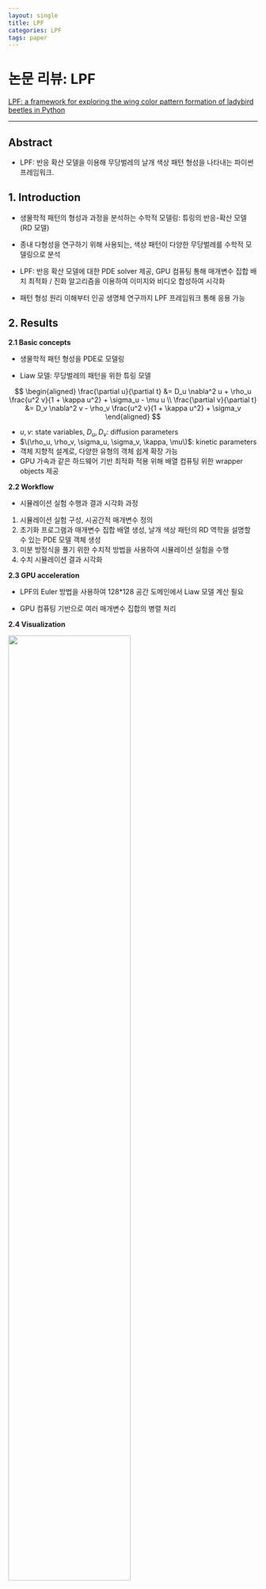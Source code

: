 ```yaml
---
layout: single
title: LPF
categories: LPF
tags: paper
---
```


# 논문 리뷰: LPF

[LPF: a framework for exploring the wing color pattern formation of ladybird beetles in Python](https://doi.org/10.1093/bioinformatics/btad430)


---
## Abstract

- LPF: 반응 확산 모델을 이용해 무당벌레의 날개 색상 패턴 형성을 나타내는 파이썬 프레임워크.  
             
## 1. Introduction    

- 생물학적 패턴의 형성과 과정을 분석하는 수학적 모델링: 튜링의 반응-확산 모델(RD 모델)  

- 종내 다형성을 연구하기 위해 사용되는, 색상 패턴이 다양한 무당벌레를 수학적 모델링으로 분석  

- LPF: 반응 확산 모델에 대한 PDE solver 제공, GPU 컴퓨팅 통해 매개변수 집합 배치 최적화 / 진화 알고리즘을 이용하여 이미지와 비디오 합성하여 시각화   

- 패턴 형성 원리 이해부터 인공 생명체 연구까지 LPF 프레임워크 통해 응용 가능  

## 2. Results

**2.1 Basic concepts**  
- 생물학적 패턴 형성을 PDE로 모델링  

- Liaw 모델: 무당벌레의 패턴을 위한 튜링 모델
  
$$
\begin{aligned}
\frac{\partial u}{\partial t} &= D_u \nabla^2 u + \rho_u \frac{u^2 v}{1 + \kappa u^2} + \sigma_u - \mu u \\
\frac{\partial v}{\partial t} &= D_v \nabla^2 v - \rho_v \frac{u^2 v}{1 + \kappa u^2} + \sigma_v
\end{aligned}
$$

-   $u, v$: state variables, $D_u, D_v$: diffusion parameters  
-   $\(\rho_u, \rho_v, \sigma_u, \sigma_v, \kappa, \mu\)$: kinetic parameters  
- 객체 지향적 설계로, 다양한 유형의 객체 쉽게 확장 가능  
- GPU 가속과 같은 하드웨어 기반 최적화 적용 위해 배열 컴퓨팅 위한 wrapper objects 제공  

**2.2 Workflow**  
- 시뮬레이션 실험 수행과 결과 시각화 과정
1. 시뮬레이션 실험 구성, 시공간적 매개변수 정의  
2. 초기화 프로그램과 매개변수 집합 배열 생성, 날개 색상 패턴의 RD 역학을 설명할 수 있는 PDE 모델 객체 생성  
3. 미분 방정식을 풀기 위한 수치적 방법을 사용하여 시뮬레이션 실험을 수행  
4. 수치 시뮬레이션 결과 시각화  

**2.3 GPU acceleration**  
- LPF의 Euler 방법을 사용하여 128*128 공간 도메인에서 Liaw 모델 계산 필요  

- GPU 컴퓨팅 기반으로 여러 매개변수 집합의 병렬 처리  

**2.4 Visualization**    
  

<img src="https://oup.silverchair-cdn.com/oup/backfile/Content_public/Journal/bioinformatics/39/7/10.1093_bioinformatics_btad430/2/m_btad430f1.jpeg?Expires=1734487159&Signature=COR1zbMHtMCxerdRQNFvQJ8J5ULvnXx2B7O3xTroSiK9MNdhDWttFJYA~jcY-KtDHYoT-GhY8zj8-Ox3jUcklXq4j~qg32AD7GjcKFLhkhy3E4DxHaIa83Uk5Tg5t6FZPzpslGWeqn9sXjsgcugqbhYvpCnh91L~ggEJeYm29T5iMcOKDJDGryVCckOl5WmkfjPNb68Fqzw87y1np9jamgY4Ez9wv4SaoToo2ei8gyZGYIsDMKwp3D1W8uoKVwTAbDXf7cElV-lykFimlfpTSvs7sq9e74Bzib7TLzB-9h7YkCS1xNqTNEI0ps0zMjCsmeNKZUeAA4ZIkGiYIxOJ1g__&Key-Pair-Id=APKAIE5G5CRDK6RD3PGA" width="70%" height="70%"/> 


- 패턴과 무당벌레 모양으로 시각화    

- 무당벌레 이미지 템플릿은 실험 생물학자가 개념적 다이어그램에서 무당벌레 표현하는 방식 반영  

**2.5 Evolutionary search**  
- PyGMO에 기반하여 초기 조건과 매개변수 생성  

- learned perceptual image patch similarity (LPIPS) 선택 가능: 합성 이미지가 대상 이미지에 얼마나 가까운지 측정하는 목적 함수 정의  

**2.6 Diploid model**  
- H.axyridis의 유전적 특징을 반영하기 위해 이배체 모델 개발  

- 교차 실험에서 교차가 없는 이배체 모델이 ‘mosaic dominance’ 현상을 더 잘 재현  

- *in silico* crossover: 개체 진화 구현. 부계 및 모계의 반수체 모델이 이배체 모델에서 교차를 거친다   

- 개체 진화 실험에서 초기 세대는 mosaic dominance를, 후기 세대는 일종의 genetic drift를 보여준다  

## 3. Conclusion  

- LPF는 무당벌레의 날개 색상 패턴 탐색 기능을 제공하는 프레임워크  

- 패턴을 효율적으로 탐색하기 위해 RD 시스템과 간결한 시각화에 집중   

- 종내 다형성의 수학적 모델 분석을 위한 연구 지원
